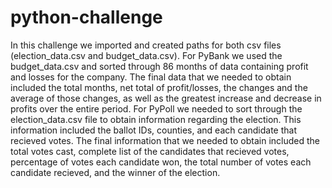 # python-challenge

In this challenge we imported and created paths for both csv files (election_data.csv and budget_data.csv). For PyBank we used the budget_data.csv and sorted through 86 months of data containing profit and losses for the company. The final data that we needed to obtain included the total months, net total of profit/losses, the changes and the average of those changes, as well as the greatest increase and decrease in profits over the entire period. For PyPoll we needed to sort through the election_data.csv file to obtain information regarding the election. This information included the ballot IDs, counties, and each candidate that recieved votes. The final information that we needed to obtain included the total votes cast, complete list of the candidates that recieved votes, percentage of votes each candidate won, the total number of votes each candidate recieved, and the winner of the election. 
